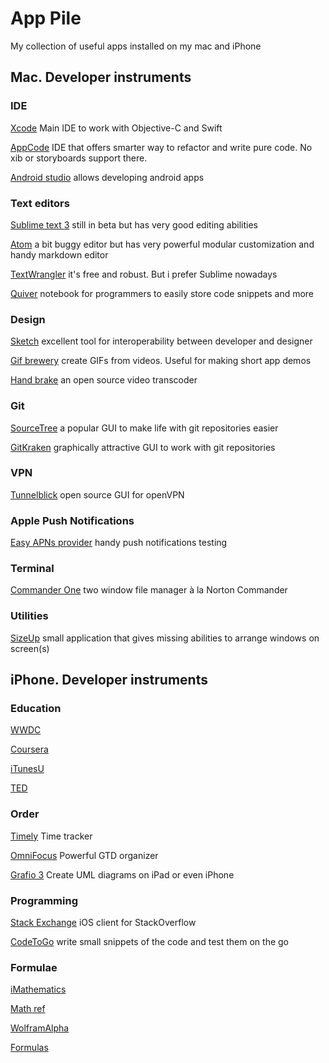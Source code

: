 App Pile
========

My collection of useful apps installed on my mac and iPhone

Mac. Developer instruments
--------------------------

### IDE

[Xcode](https://itunes.apple.com/ru/app/xcode/id497799835?mt=12) Main IDE to
work with Objective-C and Swift

[AppCode](https://www.jetbrains.com/objc/) IDE that offers smarter way to
refactor and write pure code. No xib or storyboards support there.

[Android studio](https://developer.android.com/studio/index.html) allows
developing android apps

### Text editors

[Sublime text 3](https://www.sublimetext.com/3) still in beta but has very good editing abilities

[Atom](https://atom.io) a bit buggy editor but has very powerful modular
customization and handy markdown editor

[TextWrangler](https://itunes.apple.com/ru/app/textwrangler/id404010395?mt=12) it's free and robust. But i prefer Sublime nowadays

[Quiver](https://itunes.apple.com/us/app/quiver-the-programmers-notebook/id866773894?mt=12) notebook for programmers to easily store code snippets and more

### Design

[Sketch](https://www.sketchapp.com) excellent tool for interoperability
between developer and designer

[Gif brewery](http://gifbrewery.com) create GIFs from videos. Useful for making short app demos

[Hand brake](https://handbrake.fr) an open source video transcoder

### Git

[SourceTree](https://www.sourcetreeapp.com) a popular GUI to make life with git repositories easier

[GitKraken](https://www.gitkraken.com) graphically attractive GUI to work with
git repositories

### VPN

[Tunnelblick](https://tunnelblick.net) open source GUI for openVPN

### Apple Push Notifications
[Easy APNs provider](https://itunes.apple.com/us/app/easy-apns-provider-push-notification-service-testing-tool/id989622350?mt=12) handy push notifications testing

### Terminal
[Commander One](https://itunes.apple.com/ru/app/commander-one-двухпанельный-файловый-менеджер/id1035236694?mt=12) two window file manager à la Norton Commander

### Utilities

[SizeUp](http://www.irradiatedsoftware.com/sizeup/) small application that gives
missing abilities to arrange windows on screen(s)

iPhone. Developer instruments
-----------------------------

### Education

[WWDC]()

[Coursera]()

[iTunesU]()

[TED]()

### Order

[Timely]() Time tracker

[OmniFocus]() Powerful GTD organizer

[Grafio 3]() Create UML diagrams on iPad or even iPhone

### Programming

[Stack Exchange]() iOS client for StackOverflow

[CodeToGo]() write small snippets of the code and test them on the go

### Formulae

[iMathematics]()

[Math ref]()

[WolframAlpha]()

[Formulas]()
